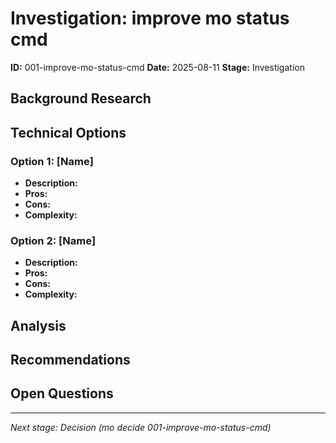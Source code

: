 # Investigation: improve mo status cmd

**ID:** 001-improve-mo-status-cmd
**Date:** 2025-08-11
**Stage:** Investigation

## Background Research

<!-- What did you discover about this topic? -->

## Technical Options

### Option 1: [Name]
- **Description:**
- **Pros:**
- **Cons:**
- **Complexity:**

### Option 2: [Name]
- **Description:**
- **Pros:**
- **Cons:**
- **Complexity:**

## Analysis

<!-- Your analysis of the options -->

## Recommendations

<!-- What do you recommend and why? -->

## Open Questions

<!-- What still needs to be resolved? -->

---

*Next stage: Decision (mo decide 001-improve-mo-status-cmd)*
